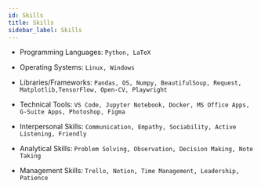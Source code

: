 ```yaml
---
id: Skills
title: Skills
sidebar_label: Skills
---
```



* Programming Languages: `Python, LaTeX`

* Operating Systems: `Linux, Windows`

* Libraries/Frameworks: `Pandas, OS, Numpy, BeautifulSoup, Request, Matplotlib,TensorFlow, Open‑CV, Playwright`

* Technical Tools: `VS Code, Jupyter Notebook, Docker, MS Office Apps, G‑Suite Apps, Photoshop, Figma`

* Interpersonal Skills: `Communication, Empathy, Sociability, Active Listening, Friendly`

* Analytical Skills: `Problem Solving, Observation, Decision Making, Note Taking`

* Management Skills: `Trello, Notion, Time Management, Leadership, Patience`